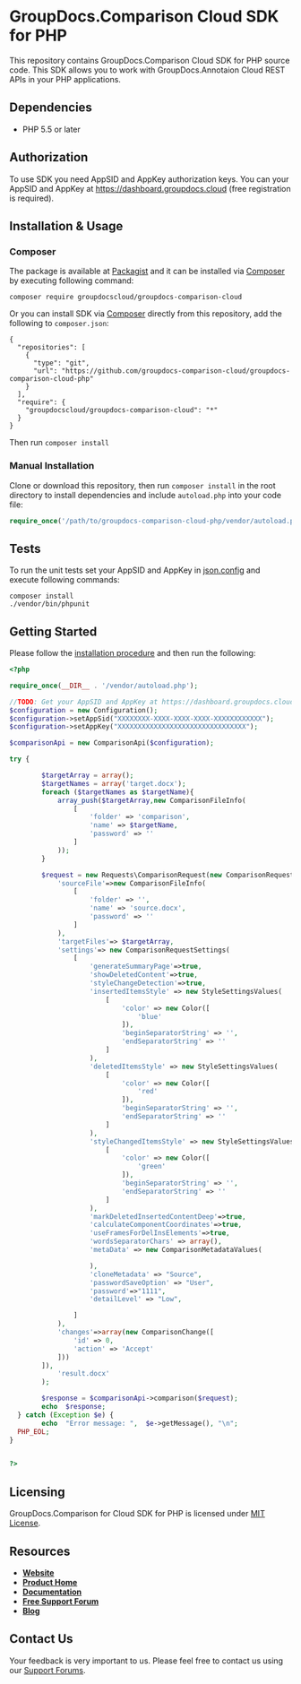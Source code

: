 # GroupDocs.Comparison Cloud SDK for PHP
This repository contains GroupDocs.Comparison Cloud SDK for PHP source code. This SDK allows you to work with GroupDocs.Annotaion Cloud REST APIs in your PHP applications.

## Dependencies
- PHP 5.5 or later

## Authorization
To use SDK you need AppSID and AppKey authorization keys. You can your AppSID and AppKey at https://dashboard.groupdocs.cloud (free registration is required).  

## Installation & Usage
### Composer

The package is available at [Packagist](https://packagist.org/) and it can be installed via [Composer](http://getcomposer.org/) by executing following command:
```
composer require groupdocscloud/groupdocs-comparison-cloud
``` 

Or you can install SDK via [Composer](http://getcomposer.org/) directly from this repository, add the following to `composer.json`:

```
{
  "repositories": [
    {
      "type": "git",
      "url": "https://github.com/groupdocs-comparison-cloud/groupdocs-comparison-cloud-php"
    }
  ],
  "require": {
    "groupdocscloud/groupdocs-comparison-cloud": "*"
  }
}
```

Then run `composer install`

### Manual Installation

Clone or download this repository, then run `composer install` in the root directory to install dependencies and include `autoload.php` into your code file:

```php
require_once('/path/to/groupdocs-comparison-cloud-php/vendor/autoload.php');
```

## Tests

To run the unit tests set your AppSID and AppKey in [json.config](tests/GroupDocs/Annotaion/config.json) and execute following commands:

```
composer install
./vendor/bin/phpunit
```

## Getting Started
Please follow the [installation procedure](#installation--usage) and then run the following:

```php
<?php

require_once(__DIR__ . '/vendor/autoload.php');

//TODO: Get your AppSID and AppKey at https://dashboard.groupdocs.cloud (free registration is required).
$configuration = new Configuration();
$configuration->setAppSid("XXXXXXXX-XXXX-XXXX-XXXX-XXXXXXXXXXXX");
$configuration->setAppKey("XXXXXXXXXXXXXXXXXXXXXXXXXXXXXXXX");

$comparisonApi = new ComparisonApi($configuration);

try { 

        $targetArray = array();
        $targetNames = array('target.docx');
        foreach ($targetNames as $targetName){
            array_push($targetArray,new ComparisonFileInfo(
                [
                    'folder' => 'comparison',
                    'name' => $targetName,
                    'password' => ''
                ]
            ));
        }

        $request = new Requests\ComparisonRequest(new ComparisonRequest([
            'sourceFile'=>new ComparisonFileInfo(
                [
                    'folder' => '',
                    'name' => 'source.docx',
                    'password' => ''
                ]
            ),
            'targetFiles'=> $targetArray,
            'settings'=> new ComparisonRequestSettings(
                [
                    'generateSummaryPage'=>true,
                    'showDeletedContent'=>true,
                    'styleChangeDetection'=>true,
                    'insertedItemsStyle' => new StyleSettingsValues(
                        [
                            'color' => new Color([
                                'blue'
                            ]),
                            'beginSeparatorString' => '',
                            'endSeparatorString' => ''
                        ]
                    ),
                    'deletedItemsStyle' => new StyleSettingsValues(
                        [
                            'color' => new Color([
                                'red'
                            ]),
                            'beginSeparatorString' => '',
                            'endSeparatorString' => ''
                        ]
                    ),
                    'styleChangedItemsStyle' => new StyleSettingsValues(
                        [
                            'color' => new Color([
                                'green'
                            ]),
                            'beginSeparatorString' => '',
                            'endSeparatorString' => ''
                        ]
                    ),
                    'markDeletedInsertedContentDeep'=>true,
                    'calculateComponentCoordinates'=>true,
                    'useFramesForDelInsElements'=>true,
                    'wordsSeparatorChars' => array(),
                    'metaData' => new ComparisonMetadataValues(

                    ),
                    'cloneMetadata' => "Source",
                    'passwordSaveOption' => "User",
                    'password'=>"1111",
                    'detailLevel' => "Low",

                ]
            ),
            'changes'=>array(new ComparisonChange([
                'id' => 0,
                'action' => 'Accept'
            ]))
        ]),
            'result.docx'
        );

        $response = $comparisonApi->comparison($request);
        echo  $response;
  } catch (Exception $e) {
        echo  "Error message: ",  $e->getMessage(), "\n";
  PHP_EOL;
}


?>
```

## Licensing
GroupDocs.Comparison for Cloud SDK for PHP is licensed under [MIT License](LICENSE).

## Resources
+ [**Website**](https://www.groupdocs.cloud)
+ [**Product Home**](https://products.groupdocs.cloud/comparison/cloud)
+ [**Documentation**](https://docs.groupdocs.cloud/display/comparisoncloud/Home)
+ [**Free Support Forum**](https://forum.groupdocs.cloud/c/comparison)
+ [**Blog**](https://blog.groupdocs.cloud/category/groupdocs-comparison-cloud-product-family)

## Contact Us
Your feedback is very important to us. Please feel free to contact us using our [Support Forums](https://forum.groupdocs.cloud/c/comparison).
